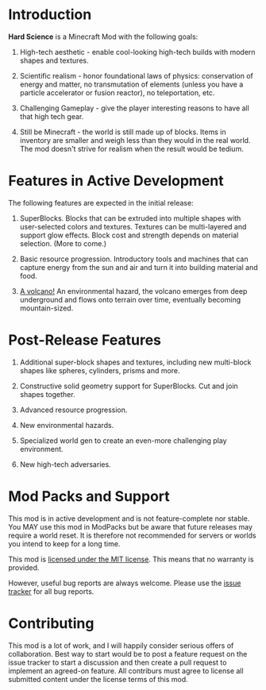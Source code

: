 # Introduction

**Hard Science** is a Minecraft Mod with the following goals:

1. High-tech aesthetic - enable cool-looking high-tech builds with modern shapes and textures.

2. Scientific realism - honor foundational laws of physics: conservation of energy and matter, no transmutation of elements (unless you have a particle accelerator or fusion reactor), no teleportation, etc.

3. Challenging Gameplay - give the player interesting reasons to have all that high tech gear.

4. Still be Minecraft - the world is still made up of blocks.  Items in inventory are smaller and weigh less than they would in the real world. The mod doesn't strive for realism when the result would be tedium.

# Features in Active Development
The following features are expected in the initial release:

1) SuperBlocks.  Blocks that can be extruded into multiple shapes with user-selected colors and textures. Textures can be multi-layered and support glow effects. Block cost and strength depends on material selection.  (More to come.)

2) Basic resource progression.  Introductory tools and machines that can capture energy from the sun and air and turn it into building material and food.

3) [A volcano!](http://imgur.com/a/LKiov) An environmental hazard, the volcano emerges from deep underground and flows onto terrain over time, eventually becoming mountain-sized.

# Post-Release Features

1) Additional super-block shapes and textures, including new multi-block shapes like spheres, cylinders, prisms and more. 

2) Constructive solid geometry support for SuperBlocks.  Cut and join shapes together.

3) Advanced resource progression.

4) New environmental hazards.

5) Specialized world gen to create an even-more challenging play environment.

6) New high-tech adversaries.


# Mod Packs and Support
This mod is in active development and is not feature-complete nor stable.  You MAY use this mod in ModPacks but be aware that future releases may require a world reset. It is therefore not recommended for servers or worlds you intend to keep for a long time.

This mod is [licensed under the MIT license](https://github.com/grondag/Hard-Science/blob/master/LICENSE). This means that no warranty is provided.

However, useful bug reports are always welcome.  Please use the [issue tracker](https://github.com/grondag/Hard-Science/issues) for all bug reports. 

# Contributing
This mod is a lot of work, and I will happily consider serious offers of collaboration.  Best way to start would be to post a feature request on the issue tracker to start a discussion and then create a pull request to implement an agreed-on feature. All contriburs must agree to license all submitted content under the license terms of this mod.






